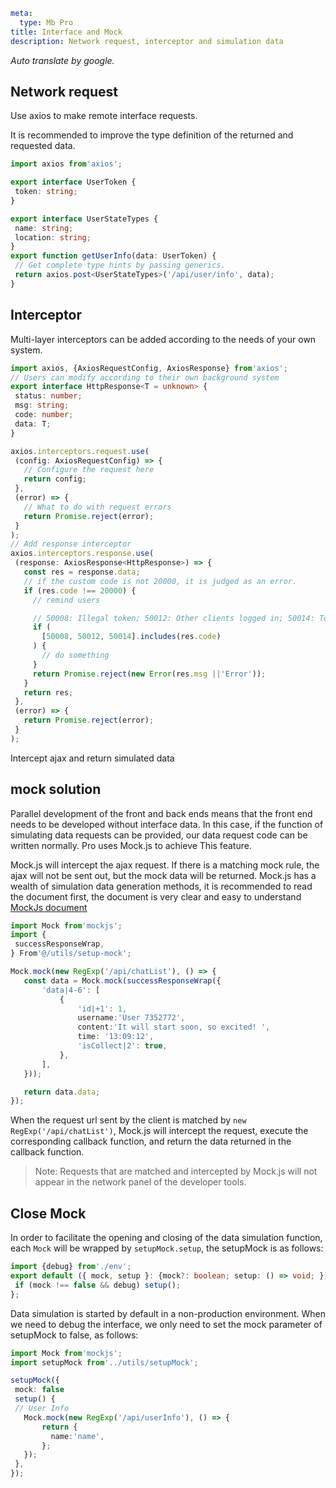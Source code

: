 ```yaml
meta:
  type: Mb Pro
title: Interface and Mock
description: Network request, interceptor and simulation data
```

*Auto translate by google.*

## Network request

Use axios to make remote interface requests.

It is recommended to improve the type definition of the returned and requested data.

 ```ts
import axios from'axios';

export interface UserToken {
  token: string;
}

export interface UserStateTypes {
  name: string;
  location: string;
}
export function getUserInfo(data: UserToken) {
  // Get complete type hints by passing generics.
  return axios.post<UserStateTypes>('/api/user/info', data);
}
```

## Interceptor

Multi-layer interceptors can be added according to the needs of your own system.

 ```ts
import axios, {AxiosRequestConfig, AxiosResponse} from'axios';
// Users can modify according to their own background system
export interface HttpResponse<T = unknown> {
  status: number;
  msg: string;
  code: number;
  data: T;
}

axios.interceptors.request.use(
  (config: AxiosRequestConfig) => {
    // Configure the request here
    return config;
  },
  (error) => {
    // What to do with request errors
    return Promise.reject(error);
  }
);
// Add response interceptor
axios.interceptors.response.use(
  (response: AxiosResponse<HttpResponse>) => {
    const res = response.data;
    // if the custom code is not 20000, it is judged as an error.
    if (res.code !== 20000) {
      // remind users

      // 50008: Illegal token; 50012: Other clients logged in; 50014: Token expired;
      if (
        [50008, 50012, 50014].includes(res.code)
      ) {
        // do something
      }
      return Promise.reject(new Error(res.msg ||'Error'));
    }
    return res;
  },
  (error) => {
    return Promise.reject(error);
  }
);
```

Intercept ajax and return simulated data

## mock solution

Parallel development of the front and back ends means that the front end needs to be developed without interface data. In this case, if the function of simulating data requests can be provided, our data request code can be written normally. Pro uses Mock.js to achieve This feature.

Mock.js will intercept the ajax request. If there is a matching mock rule, the ajax will not be sent out, but the mock data will be returned. Mock.js has a wealth of simulation data generation methods, it is recommended to read the document first, the document is very clear and easy to understand [MockJs document](http://mockjs.com/)

 ```ts
import Mock from'mockjs';
import {
  successResponseWrap,
} From'@/utils/setup-mock';

Mock.mock(new RegExp('/api/chatList'), () => {
    const data = Mock.mock(successResponseWrap({
        'data|4-6': [
            {
                'id|+1': 1,
                username:'User 7352772',
                content:'It will start soon, so excited! ',
                time: '13:09:12',
                'isCollect|2': true,
            },
        ],
    }));

    return data.data;
});
```

When the request url sent by the client is matched by `new RegExp('/api/chatList')`, Mock.js will intercept the request, execute the corresponding callback function, and return the data returned in the callback function.

> Note: Requests that are matched and intercepted by Mock.js will not appear in the network panel of the developer tools.

## Close Mock

In order to facilitate the opening and closing of the data simulation function, each `Mock` will be wrapped by `setupMock.setup`, the setupMock is as follows:

 ```ts
import {debug} from'./env';
export default ({ mock, setup }: {mock?: boolean; setup: () => void; }) => {
  if (mock !== false && debug) setup();
};
```

Data simulation is started by default in a non-production environment. When we need to debug the interface, we only need to set the mock parameter of setupMock to false, as follows:

 ```ts
import Mock from'mockjs';
import setupMock from'../utils/setupMock';

setupMock({
  mock: false
  setup() {
  // User Info
    Mock.mock(new RegExp('/api/userInfo'), () => {
        return {
          name:'name',
        };
    });
  },
});
```
